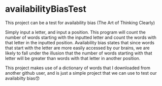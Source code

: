 # availabilityBiasTest
This project can be a test for availability bias (The Art of Thinking Clearly)

Simply input a letter, and input a position. This program will count the number of words starting with the inputted letter and count the words with that letter in the inputted position. Availability bias states that since words that start with the letter are more easily accessed by our brains, we are likely to fall under the illusion that the number of words starting with that letter will be greater than words with that letter in another position.

This project makes use of a dictionary of words that I downloaded from another github user, and is just a simple project that we can use to test our availabilty bias😙

